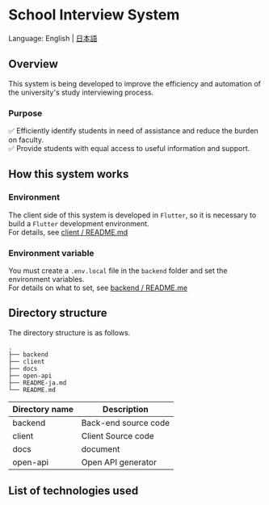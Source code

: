 # School Interview System

Language: English | [日本語](README-ja.md)

## Overview

This system is being developed to improve the efficiency and automation of the university's study
interviewing process.

### Purpose

✅ Efficiently identify students in need of assistance and reduce the burden on faculty.  
✅ Provide students with equal access to useful information and support.

## How this system works

### Environment

The client side of this system is developed in `Flutter`, so it is necessary to build a `Flutter`
development environment.  
For details,
see [client / README.md](https://github.com/school-interview/school-interview-system/blob/main/client/README.md#development-environment)

### Environment variable

You must create a `.env.local` file in the `backend` folder and set the environment variables.  
For details on what to set,
see [backend / README.me](https://github.com/school-interview/school-interview-system/blob/main/backend/README.md#prepare-envlocal-in-backend-directory)

## Directory structure

The directory structure is as follows.

```text
.
├── backend
├── client
├── docs
├── open-api
├── README-ja.md
└── README.md
```

| Directory name | Description          |
|----------------|----------------------|
| backend        | Back-end source code |
| client         | Client Source code   |
| docs           | document             |
| open-api       | Open API generator   |

## List of technologies used

<img src="https://img.shields.io/badge/-Flutter-02569B.svg?logo=flutter&style=flat-square" alt=""> <img src="https://img.shields.io/badge/-Dart-0175C2.svg?logo=dart&style=flat-square" alt="">
<img src="https://img.shields.io/badge/-Python-3776AB.svg?logo=python&style=flat-square" alt=""> 
<img src="https://img.shields.io/badge/-Docker-1488C6.svg?logo=docker&style=flat-square" alt=""> 
<img src="https://img.shields.io/badge/-Android%20Studio-A4C639.svg?logo=android%20studio&style=flat-square" alt=""> 
